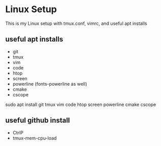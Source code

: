 # Linux Setup

This is my Linux setup with tmux.conf, vimrc, and useful apt installs

## useful apt installs

* git
* tmux
* vim
* code
* htop
* screen
* powerline (fonts-powerline as well)
* cmake
* cscope

sudo apt install git tmux vim code htop screen powerline cmake cscope

## useful github install

* CtrlP
* tmux-mem-cpu-load

